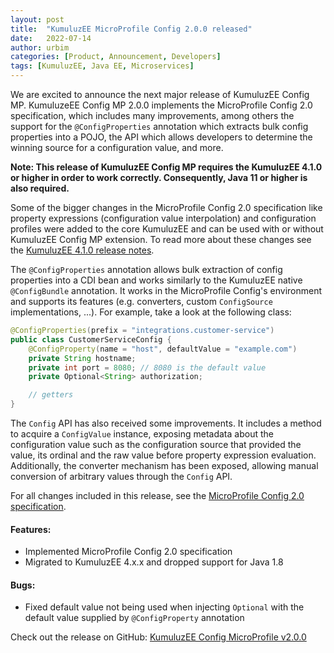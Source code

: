 ```yaml
---
layout: post
title:  "KumuluzEE MicroProfile Config 2.0.0 released"
date:   2022-07-14
author: urbim
categories: [Product, Announcement, Developers]
tags: [KumuluzEE, Java EE, Microservices]
---
```


We are excited to announce the next major release of KumuluzEE Config MP. KumuluzeEE Config MP 2.0.0 implements the
MicroProfile Config 2.0 specification, which includes many improvements, among others the support for the
`@ConfigProperties` annotation which extracts bulk config properties into a POJO, the API which allows developers to
determine the winning source for a configuration value, and more.

__Note: This release of KumuluzEE Config MP requires the KumuluzEE 4.1.0 or higher in order to work correctly.
Consequently, Java 11 or higher is also required.__

Some of the bigger changes in the MicroProfile Config 2.0 specification like property expressions
(configuration value interpolation) and configuration profiles were added to the core KumuluzEE and can be used with
or without KumuluzEE Config MP extension. To read more about these changes see the
[KumuluzEE 4.1.0 release notes](https://github.com/kumuluz/kumuluzee/releases/tag/v4.1.0).

The `@ConfigProperties` annotation allows bulk extraction of config properties into a CDI bean and works similarly to
the KumuluzEE native `@ConfigBundle` annotation. It works in the MicroProfile Config's environment and supports its
features (e.g. converters, custom `ConfigSource` implementations, ...). For example, take a look at the following class:

<!--more-->

```java
@ConfigProperties(prefix = "integrations.customer-service")
public class CustomerServiceConfig {
    @ConfigProperty(name = "host", defaultValue = "example.com")
    private String hostname;
    private int port = 8080; // 8080 is the default value
    private Optional<String> authorization;

    // getters
}
```

The `Config` API has also received some improvements. It includes a method to acquire a `ConfigValue` instance,
exposing metadata about the configuration value such as the configuration source that provided the value, its ordinal
and the raw value before property expression evaluation. Additionally, the converter mechanism has been exposed,
allowing manual conversion of arbitrary values through the `Config` API.

For all changes included in this release, see the
[MicroProfile Config 2.0 specification](https://github.com/eclipse/microprofile-config/releases/tag/2.0).

#### Features:

- Implemented MicroProfile Config 2.0 specification
- Migrated to KumuluzEE 4.x.x and dropped support for Java 1.8

#### Bugs:

- Fixed default value not being used when injecting `Optional` with the default value supplied by `@ConfigProperty` annotation

Check out the release on GitHub: [KumuluzEE Config MicroProfile v2.0.0](https://github.com/kumuluz/kumuluzee-config-mp/releases/tag/v2.0.0)
